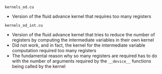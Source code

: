 `kernels_od.cu`
- Version of the fluid advance kernel that requires too many registers

`kernels_od_int.cu`
- Version of the fluid advance kernel that tries to reduce the number of registers by computing the intermediate variables in their own kernel
- Did not work, and in fact, the kernel for the intermediate variable computation required too many registers
- The fundamental reason why so many registers are required has to do with the number of arguments required by the `__device__` functions being called by the kernel 